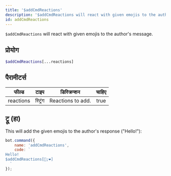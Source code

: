 ```yaml
---
title: '$addCmdReactions'
description: '$addCmdReactions will react with given emojis to the author''s message.'
id: addCmdReactions
---
```


`$addCmdReactions` will react with given emojis to the author's message.

## प्रोयोग

```php
$addCmdReactions[...reactions]
```

## पैरामीटर्स

| फील्ड     | टाइप     | डिस्क्रिप्शन      | चाहिए |
| --------- | -------- | ----------------- |:-----:|
| reactions | स्ट्रिंग | Reactions to add. | true  |

## ट्रू (हा)

This will add the given emojis to the author's response ("Hello!"):

```javascript
bot.command({
    name: 'addCmdReactions',
    code: `
Hello!
$addCmdReactions[🧡;❤]
  `
});
```
